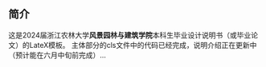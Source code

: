 ## 简介
这是2024届浙江农林大学**风景园林与建筑学院**本科生毕业设计说明书（或毕业论文）的LateX模板。
主体部分的cls文件中的代码已经完成，说明介绍正在更新中（预计能在六月中旬前完成）...
